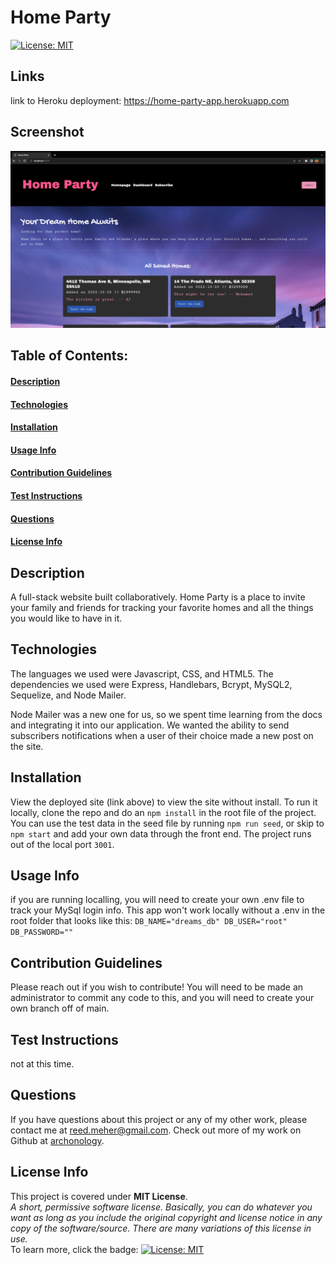 # Home Party
[![License: MIT](https://img.shields.io/badge/License-MIT-yellow.svg)](https://opensource.org/licenses/MIT)
## Links
link to Heroku deployment: https://home-party-app.herokuapp.com
## Screenshot
![Screenshot of homepage](./public/images/Screen%20Shot%202022-10-29%20at%204.22.42%20PM%20(2).png)    
## Table of Contents:
#### [Description](#description)
#### [Technologies](#technologies)
#### [Installation](#installation)
#### [Usage Info](#usage-info)
#### [Contribution Guidelines](#contribution-guidelines)
#### [Test Instructions](#test-instructions)
#### [Questions](#questions)
#### [License Info](#license-info)

## Description
A full-stack website built collaboratively. Home Party is a place to invite your family and friends for tracking your favorite homes and all the things you would like to have in it.

## Technologies
The languages we used were Javascript, CSS, and HTML5. The dependencies we used were Express, Handlebars, Bcrypt, MySQL2, Sequelize, and Node Mailer. 

Node Mailer was a new one for us, so we spent time learning from the docs and integrating it into our application.  We wanted the ability to send subscribers notifications when a user of their choice made a new post on the site.
    
## Installation
View the deployed site (link above) to view the site without install.  To run it locally, clone the repo and do an `npm install` in the root file of the project.  You can use the test data in the seed file by running `npm run seed`, or skip to `npm start` and add your own data through the front end. The project runs out of the local port `3001`.  

## Usage Info
if you are running localling, you will need to create your own .env file to track your MySql login info.  This app won't work locally without  a .env in the root  folder that looks like this: 
`DB_NAME="dreams_db" DB_USER="root" DB_PASSWORD=""`

## Contribution Guidelines
Please reach out if you wish to contribute! You will need to be made an administrator to commit any code to this, and you will need to create your own branch off of main.

## Test Instructions
not at this time.

## Questions
If you have questions about this project or any of my other work, please contact me at reed.meher@gmail.com. Check out more of my work on Github at [archonology](https://github.com/archonology).
    
## License Info
This project is covered under **MIT License**. 
<br>
*A short, permissive software license. Basically, you can do whatever you want as long as you include the original copyright and license notice in any copy of the software/source.  There are many variations of this license in use.* 
<br>
To learn more, click the badge: [![License: MIT](https://img.shields.io/badge/License-MIT-yellow.svg)](https://opensource.org/licenses/MIT)